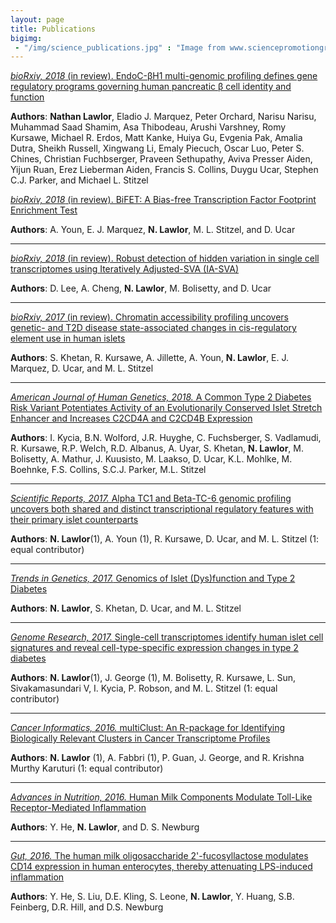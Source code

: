 ```yaml
---
layout: page
title: Publications
bigimg: 
 - "/img/science_publications.jpg" : "Image from www.sciencepromotiongroup.com/"
---
```


[*bioRxiv, 2018* (in review). EndoC-βH1 multi-genomic profiling defines gene regulatory programs governing human pancreatic β cell identity and function](https://www.biorxiv.org/content/early/2018/08/23/399139)

**Authors**: **Nathan Lawlor**, Eladio J. Marquez, Peter Orchard, Narisu Narisu, Muhammad Saad Shamim, Asa Thibodeau, Arushi Varshney, Romy Kursawe, Michael R. Erdos, Matt Kanke, Huiya Gu, Evgenia Pak, Amalia Dutra, Sheikh Russell, Xingwang Li, Emaly Piecuch, Oscar Luo, Peter S. Chines, Christian Fuchbserger, Praveen Sethupathy, Aviva Presser Aiden, Yijun Ruan, Erez Lieberman Aiden, Francis S. Collins, Duygu Ucar, Stephen C.J. Parker, and Michael L. Stitzel

[*bioRxiv, 2018* (in review). BiFET: A Bias-free Transcription Factor Footprint Enrichment Test](https://www.biorxiv.org/content/early/2018/05/16/324277) 

**Authors**:  A. Youn, E. J. Marquez, **N. Lawlor**, M. L. Stitzel, and D. Ucar

***

[*bioRxiv, 2018* (in review). Robust detection of hidden variation in single cell transcriptomes using Iteratively Adjusted-SVA (IA-SVA)](https://www.biorxiv.org/content/early/2018/04/24/151217) 

**Authors**:  D. Lee, A. Cheng, **N. Lawlor**, M. Bolisetty, and D. Ucar

***

[*bioRxiv, 2017* (in review). Chromatin accessibility profiling uncovers genetic- and T2D disease state-associated changes in cis-regulatory element use in human islets](https://www.biorxiv.org/content/early/2017/09/22/192922)

**Authors**:  S. Khetan, R. Kursawe, A. Jillette, A. Youn, **N. Lawlor**, E. J. Marquez, D. Ucar, and M. L. Stitzel

***

[*American Journal of Human Genetics, 2018.* A Common Type 2 Diabetes Risk Variant Potentiates Activity of an Evolutionarily Conserved Islet Stretch Enhancer and Increases C2CD4A and C2CD4B Expression](https://www.ncbi.nlm.nih.gov/pubmed/29625024)

**Authors**: I. Kycia, B.N. Wolford, J.R. Huyghe, C. Fuchsberger, S. Vadlamudi, R. Kursawe, R.P. Welch, R.D. Albanus, A. Uyar, S. Khetan, **N. Lawlor**, M. Bolisetty, A. Mathur, J. Kuusisto, M. Laakso, D. Ucar, K.L. Mohlke, M. Boehnke, F.S. Collins, S.C.J. Parker, M.L. Stitzel

***

[*Scientific Reports, 2017.* Alpha TC1 and Beta-TC-6 genomic profiling uncovers both shared and distinct transcriptional regulatory features with their primary islet counterparts](https://www.nature.com/articles/s41598-017-12335-1)

**Authors**: **N. Lawlor**(1), A. Youn (1), R. Kursawe, D. Ucar, and M. L. Stitzel  (1: equal contributor)

***

[*Trends in Genetics, 2017.* Genomics of Islet (Dys)function and Type 2 Diabetes](https://www.ncbi.nlm.nih.gov/pubmed/28245910)

**Authors**: **N. Lawlor**, S. Khetan, D. Ucar, and M. L. Stitzel

***

[*Genome Research, 2017.* Single-cell transcriptomes identify human islet cell signatures and reveal cell-type-specific expression changes in type 2 diabetes](https://www.ncbi.nlm.nih.gov/pubmed/27864352)

**Authors**: **N. Lawlor**(1), J. George (1), M. Bolisetty, R. Kursawe, L. Sun, Sivakamasundari V, I. Kycia, P. Robson, and M. L. Stitzel  (1: equal contributor)

***

[*Cancer Informatics, 2016.* multiClust: An R-package for Identifying Biologically Relevant Clusters in Cancer Transcriptome Profiles](http://journals.sagepub.com/doi/abs/10.4137/CIN.S38000)

**Authors**: **N. Lawlor** (1), A. Fabbri (1), P. Guan, J. George, and R. Krishna Murthy Karuturi  (1: equal contributor)

***

[*Advances in Nutrition, 2016.* Human Milk Components Modulate Toll-Like Receptor-Mediated Inflammation](https://www.ncbi.nlm.nih.gov/pubmed/26773018)

**Authors**: Y. He, **N. Lawlor**, and D. S. Newburg

***

[*Gut, 2016.* The human milk oligosaccharide 2'-fucosyllactose modulates CD14 expression in human enterocytes, thereby attenuating LPS-induced inflammation](https://www.ncbi.nlm.nih.gov/pubmed/25431457)

**Authors**: Y. He, S. Liu, D.E. Kling, S. Leone, **N. Lawlor**, Y. Huang, S.B. Feinberg, D.R. Hill, and D.S. Newburg


